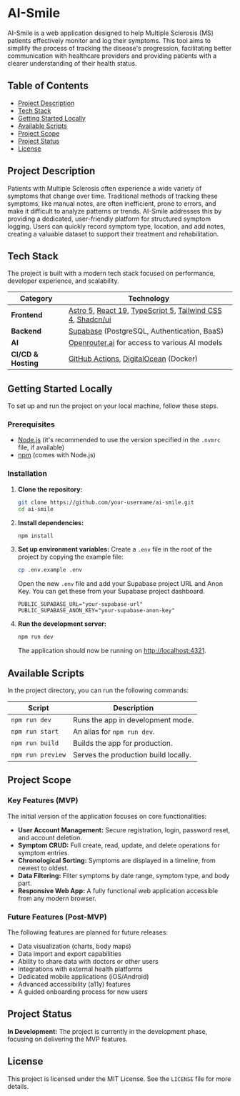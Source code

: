 # AI-Smile

AI-Smile is a web application designed to help Multiple Sclerosis (MS) patients effectively monitor and log their symptoms. This tool aims to simplify the process of tracking the disease's progression, facilitating better communication with healthcare providers and providing patients with a clearer understanding of their health status.

## Table of Contents

- [Project Description](#project-description)
- [Tech Stack](#tech-stack)
- [Getting Started Locally](#getting-started-locally)
- [Available Scripts](#available-scripts)
- [Project Scope](#project-scope)
- [Project Status](#project-status)
- [License](#license)

## Project Description

Patients with Multiple Sclerosis often experience a wide variety of symptoms that change over time. Traditional methods of tracking these symptoms, like manual notes, are often inefficient, prone to errors, and make it difficult to analyze patterns or trends. AI-Smile addresses this by providing a dedicated, user-friendly platform for structured symptom logging. Users can quickly record symptom type, location, and add notes, creating a valuable dataset to support their treatment and rehabilitation.

## Tech Stack

The project is built with a modern tech stack focused on performance, developer experience, and scalability.

| Category      | Technology                                                                                                                                                                                          |
|---------------|-----------------------------------------------------------------------------------------------------------------------------------------------------------------------------------------------------|
| **Frontend**  | [Astro 5](https://astro.build/), [React 19](https://react.dev/), [TypeScript 5](https://www.typescriptlang.org/), [Tailwind CSS 4](https://tailwindcss.com/), [Shadcn/ui](https://ui.shadcn.com/) |
| **Backend**   | [Supabase](https://supabase.io/) (PostgreSQL, Authentication, BaaS)                                                                                                                                 |
| **AI**        | [Openrouter.ai](https://openrouter.ai/) for access to various AI models                                                                                                                             |
| **CI/CD & Hosting** | [GitHub Actions](https://github.com/features/actions), [DigitalOcean](https://www.digitalocean.com/) (Docker)                                                                                                                                |

## Getting Started Locally

To set up and run the project on your local machine, follow these steps.

### Prerequisites

-   [Node.js](https://nodejs.org/) (it's recommended to use the version specified in the `.nvmrc` file, if available)
-   [npm](https://www.npmjs.com/) (comes with Node.js)

### Installation

1.  **Clone the repository:**
    ```bash
    git clone https://github.com/your-username/ai-smile.git
    cd ai-smile
    ```

2.  **Install dependencies:**
    ```bash
    npm install
    ```

3.  **Set up environment variables:**
    Create a `.env` file in the root of the project by copying the example file:
    ```bash
    cp .env.example .env
    ```
    Open the new `.env` file and add your Supabase project URL and Anon Key. You can get these from your Supabase project dashboard.
    ```env
    PUBLIC_SUPABASE_URL="your-supabase-url"
    PUBLIC_SUPABASE_ANON_KEY="your-supabase-anon-key"
    ```

4.  **Run the development server:**
    ```bash
    npm run dev
    ```
    The application should now be running on [http://localhost:4321](http://localhost:4321).

## Available Scripts

In the project directory, you can run the following commands:

| Script      | Description                               |
|-------------|-------------------------------------------|
| `npm run dev` | Runs the app in development mode.         |
| `npm run start` | An alias for `npm run dev`.               |
| `npm run build` | Builds the app for production.            |
| `npm run preview` | Serves the production build locally.      |

## Project Scope

### Key Features (MVP)

The initial version of the application focuses on core functionalities:

-   **User Account Management:** Secure registration, login, password reset, and account deletion.
-   **Symptom CRUD:** Full create, read, update, and delete operations for symptom entries.
-   **Chronological Sorting:** Symptoms are displayed in a timeline, from newest to oldest.
-   **Data Filtering:** Filter symptoms by date range, symptom type, and body part.
-   **Responsive Web App:** A fully functional web application accessible from any modern browser.

### Future Features (Post-MVP)

The following features are planned for future releases:

-   Data visualization (charts, body maps)
-   Data import and export capabilities
-   Ability to share data with doctors or other users
-   Integrations with external health platforms
-   Dedicated mobile applications (iOS/Android)
-   Advanced accessibility (a11y) features
-   A guided onboarding process for new users

## Project Status

**In Development:** The project is currently in the development phase, focusing on delivering the MVP features.

## License

This project is licensed under the MIT License. See the `LICENSE` file for more details.
